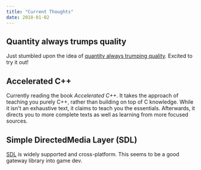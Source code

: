 ```yaml
---
title: "Current Thoughts"
date: 2018-01-02
---
```


## Quantity always trumps quality

Just stumbled upon the idea of [quantity always trumping quality](https://blog.codinghorror.com/quantity-always-trumps-quality). Excited to try it out!

## Accelerated C++

Currently reading the book *Accelerated C++*.
It takes the approach of teaching you purely C++, rather than building on top of C knowledge.
While it isn't an exhaustive text, it claims to teach you the essentials.
Afterwards, it directs you to more complete texts as well as learning from more focused sources.

## Simple DirectedMedia Layer (SDL)

[SDL](https://www.libsdl.org) is widely supported and cross-platform. This seems to be a good gateway library into game dev.
